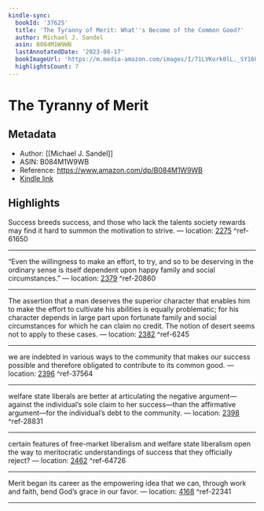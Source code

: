 ```yaml
---
kindle-sync:
  bookId: '37625'
  title: 'The Tyranny of Merit: What''s Become of the Common Good?'
  author: Michael J. Sandel
  asin: B084M1W9WB
  lastAnnotatedDate: '2023-08-17'
  bookImageUrl: 'https://m.media-amazon.com/images/I/71LVKork0lL._SY160.jpg'
  highlightsCount: 7
---
```

# The Tyranny of Merit
## Metadata
* Author: [[Michael J. Sandel]]
* ASIN: B084M1W9WB
* Reference: https://www.amazon.com/dp/B084M1W9WB
* [Kindle link](kindle://book?action=open&asin=B084M1W9WB)

## Highlights
Success breeds success, and those who lack the talents society rewards may find it hard to summon the motivation to strive. — location: [2275](kindle://book?action=open&asin=B084M1W9WB&location=2275) ^ref-61650

---
“Even the willingness to make an effort, to try, and so to be deserving in the ordinary sense is itself dependent upon happy family and social circumstances.” — location: [2379](kindle://book?action=open&asin=B084M1W9WB&location=2379) ^ref-20860

---
The assertion that a man deserves the superior character that enables him to make the effort to cultivate his abilities is equally problematic; for his character depends in large part upon fortunate family and social circumstances for which he can claim no credit. The notion of desert seems not to apply to these cases. — location: [2382](kindle://book?action=open&asin=B084M1W9WB&location=2382) ^ref-6245

---
we are indebted in various ways to the community that makes our success possible and therefore obligated to contribute to its common good. — location: [2396](kindle://book?action=open&asin=B084M1W9WB&location=2396) ^ref-37564

---
welfare state liberals are better at articulating the negative argument—against the individual’s sole claim to her success—than the affirmative argument—for the individual’s debt to the community. — location: [2398](kindle://book?action=open&asin=B084M1W9WB&location=2398) ^ref-28831

---
certain features of free-market liberalism and welfare state liberalism open the way to meritocratic understandings of success that they officially reject? — location: [2462](kindle://book?action=open&asin=B084M1W9WB&location=2462) ^ref-64726

---
Merit began its career as the empowering idea that we can, through work and faith, bend God’s grace in our favor. — location: [4168](kindle://book?action=open&asin=B084M1W9WB&location=4168) ^ref-22341

---
